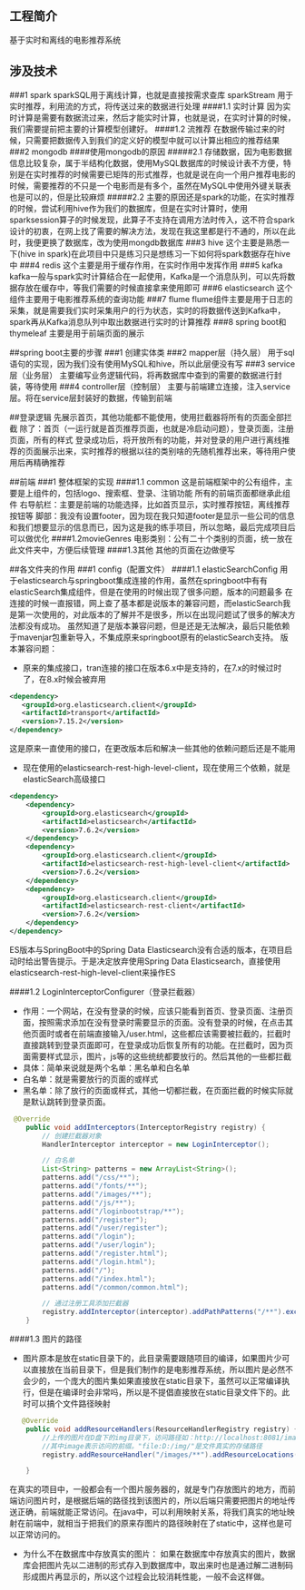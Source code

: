 ## 工程简介
基于实时和离线的电影推荐系统
## 涉及技术
###1 spark
sparkSQL用于离线计算，也就是直接按需求查库
sparkStream 用于实时推荐，利用流的方式，将传送过来的数据进行处理
####1.1 实时计算
因为实时计算是需要有数据流过来，然后才能实时计算，也就是说，在实时计算的时候，我们需要提前把主要的计算模型创建好。
####1.2 流推荐
在数据传输过来的时候，只需要把数据传入到我们的定义好的模型中就可以计算出相应的推荐结果
###2 mongodb
####使用mongodb的原因
#####2.1 存储数据，因为电影数据信息比较复杂，属于半结构化数据，使用MySQL数据库的时候设计表不方便，特别是在实时推荐的时候需要已矩阵的形式推荐，也就是说在向一个用户推荐电影的时候，需要推荐的不只是一个电影而是有多个，虽然在MySQL中使用外键关联表也是可以的，但是比较麻烦
#####2.2 主要的原因还是spark的功能，在实时推荐的时候，尝试利用hive作为我们的数据库，但是在实时计算时，使用sparksession算子的时候发现，此算子不支持在调用方法时传入，这不符合spark设计的初衷，在网上找了需要的解决方法，发现在我这里都是行不通的，所以在此时，我便更换了数据库，改为使用mongdb数据库
###3 hive
这个主要是熟悉一下(hive in spark)在此项目中只是练习只是想练习一下如何将spark数据存在hive中
###4 redis 
这个主要是用于缓存作用，在实时作用中发挥作用
###5 kafka
kafka一般与spark实时计算结合在一起使用，Kafka是一个消息队列，可以先将数据存放在缓存中，等我们需要的时候直接拿来使用即可
###6 elasticsearch
这个组件主要用于电影推荐系统的查询功能
###7 flume
flume组件主要是用于日志的采集，就是需要我们实时采集用户的行为状态，实时的将数据传送到Kafka中，spark再从Kafka消息队列中取出数据进行实时的计算推荐
###8 spring boot和thymeleaf
主要是用于前端页面的展示

##spring boot主要的步骤
###1 创建实体类
###2 mapper层（持久层）
用于sql语句的实现，因为我们没有使用MySQL和hive，所以此层便没有写
###3 service层（业务层）
主要编写业务逻辑代码，将再数据库中查到的需要的数据进行封装，等待使用
###4 controller层（控制层）
主要与前端建立连接，注入service层。将在service层封装好的数据，传输到前端


##登录逻辑
先展示首页，其他功能都不能使用，使用拦截器将所有的页面全部拦截
除了：首页（一运行就是首页推荐页面，也就是冷启动问题），登录页面，注册页面，所有的样式
登录成功后，将开放所有的功能，并对登录的用户进行离线推荐的页面展示出来，实时推荐的根据以往的类别啥的先随机推荐出来，等待用户使用后再精确推荐

##前端
###1 整体框架的实现
####1.1 common 
这是前端框架中的公有组件，主要是上组件的，包括logo、搜索框、登录、注销功能
所有的前端页面都继承此组件
右导航栏：主要是前端的功能选择，比如首页显示，实时推荐按钮，离线推荐按钮等
脚部：我没有设置footer，因为现在我只知道footer是显示一些公司的信息和我们想要显示的信息而已，因为这是我的练手项目，所以忽略，最后完成项目后可以做优化
####1.2movieGenres
电影类别：公有二十个类别的页面，统一放在此文件夹中，方便后续管理
####1.3其他
其他的页面在边做便写


##各文件夹的作用
###1 config（配置文件）
####1.1 elasticSearchConfig
用于elasticsearch与springboot集成连接的作用，虽然在springboot中有有elasticSearch集成组件，但是在使用的时候出现了很多问题，版本的问题最多
在连接的时候一直报错，网上查了基本都是说版本的兼容问题，而elasticSearch我是第一次使用的，对此版本的了解并不是很多，所以在出现问题试了很多的解决方法都没有成功。
虽然知道了是版本兼容问题，但是还是无法解决，最后只能依赖于mavenjar包重新导入，不集成原来springboot原有的elasticSearch支持。
版本兼容问题：
- 原来的集成接口，tran连接的接口在版本6.x中是支持的，在7.x的时候过时了，在8.x时候会被弃用
```xml
<dependency>
   <groupId>org.elasticsearch.client</groupId>
   <artifactId>transport</artifactId>
   <version>7.15.2</version>
</dependency>
```
这是原来一直使用的接口，在更改版本后和解决一些其他的依赖问题后还是不能用

- 现在使用的elasticsearch-rest-high-level-client，现在使用三个依赖，就是elasticSearch高级接口
```xml
<dependency>
    <dependency>
        <groupId>org.elasticsearch</groupId>
        <artifactId>elasticsearch</artifactId>
        <version>7.6.2</version>
    </dependency>
    <dependency> 
        <groupId>org.elasticsearch.client</groupId>
        <artifactId>elasticsearch-rest-high-level-client</artifactId>
        <version>7.6.2</version>
    </dependency> 
    <dependency>
        <groupId>org.elasticsearch.client</groupId> 
        <artifactId>elasticsearch-rest-client</artifactId>
        <version>7.6.2</version>
    </dependency>
</dependency>
```
ES版本与SpringBoot中的Spring Data Elasticsearch没有合适的版本，在项目启动时给出警告提示。于是决定放弃使用Spring Data Elasticsearch，直接使用elasticsearch-rest-high-level-client来操作ES

####1.2 LoginInterceptorConfigurer（登录拦截器）
- 作用：一个网站，在没有登录的时候，应该只能看到首页、登录页面、注册页面，按照需求添加在没有登录时需要显示的页面。没有登录的时候，在点击其他页面时或者在前端直接输入/user.html，这些都应该需要被拦截的，拦截时直接跳转到登录页面即可，在登录成功后恢复所有的功能。在拦截时，因为页面需要样式显示，图片，js等的这些统统都要放行的。然后其他的一些都拦截
- 具体：简单来说就是两个名单：黑名单和白名单
- 白名单：就是需要放行的页面的或样式
- 黑名单：除了放行的页面或样式，其他一切都拦截，在页面拦截的时候实际就是默认跳转到登录页面。
```java
 @Override
    public void addInterceptors(InterceptorRegistry registry) {
        // 创建拦截器对象
        HandlerInterceptor interceptor = new LoginInterceptor();

        // 白名单
        List<String> patterns = new ArrayList<String>();
        patterns.add("/css/**");
        patterns.add("/fonts/**");
        patterns.add("/images/**");
        patterns.add("/js/**");
        patterns.add("/loginbootstrap/**");
        patterns.add("/register");
        patterns.add("/user/register");
        patterns.add("/login");
        patterns.add("/user/login");
        patterns.add("/register.html");
        patterns.add("/login.html");
        patterns.add("/");
        patterns.add("/index.html");
        patterns.add("/common/common.html");

        // 通过注册工具添加拦截器
        registry.addInterceptor(interceptor).addPathPatterns("/**").excludePathPatterns(patterns);
    }
```
####1.3 图片的路径
- 图片原本是放在static目录下的，此目录需要跟随项目的编译，如果图片少可以直接放在当前目录下，但是我们制作的是电影推荐系统，所以图片是必然不会少的，一个庞大的图片集如果直接放在static目录下，虽然可以正常编译执行，但是在编译时会非常吗，所以是不提倡直接放在static目录文件下的。此时可以搞个文件路径映射
```java
   @Override
    public void addResourceHandlers(ResourceHandlerRegistry registry) {
        //上传的图片在D盘下的img目录下，访问路径如：http://localhost:8081/image/1.jpg
        //其中image表示访问的前缀。"file:D:/img/"是文件真实的存储路径
        registry.addResourceHandler("/images/**").addResourceLocations("file:D:/movieSystemImages/images/");

    }
```
在真实的项目中，一般都会有一个图片服务器的，就是专门存放图片的地方，而前端访问图片时，是根据后端的路径找到该图片的，所以后端只需要把图片的地址传送正确，前端就能正常访问。在java中，可以利用映射关系，将我们真实的地址映射在前端中，就相当于把我们的原来存图片的路径映射在了static中，这样也是可以正常访问的。
- 为什么不在数据库中存放真实的图片： 
如果在数据库中存放真实的图片，数据库会把图片先以二进制的形式存入到数据库中，取出来时也是通过解二进制码形成图片再显示的，所以这个过程会比较消耗性能，一般不会这样做。






